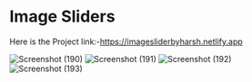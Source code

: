 <h1>Image Sliders </h1>

Here is the Project link:-https://imagesliderbyharsh.netlify.app

![Screenshot (190)](https://github.com/harshsinghmumbai/Image_Slider/assets/145204222/6d8fe76b-9740-44b7-8f72-36438d5ec635)
![Screenshot (191)](https://github.com/harshsinghmumbai/Image_Slider/assets/145204222/34570390-882a-4930-bfe9-2a9fd6920bc5) 
![Screenshot (192)](https://github.com/harshsinghmumbai/Image_Slider/assets/145204222/4b9f9756-de15-47c4-a471-72592e7de203)
![Screenshot (193)](https://github.com/harshsinghmumbai/Image_Slider/assets/145204222/ebac90bb-2c30-4b57-a839-72a1f22c1d20)




